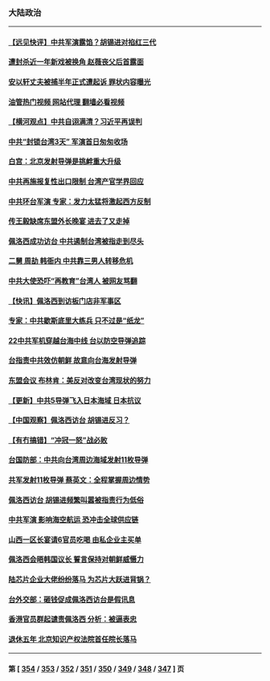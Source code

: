 ### 大陆政治
---
#### [【远见快评】中共军演露馅？胡锡进对掐红三代](../../pages/ncid277/n13795871.md?08050845) 
#### [遭封杀近一年新戏被换角 赵薇丧父后首露面](../../pages/ncid277/n13795818.md?08050845) 
#### [安以轩丈夫被捕半年正式遭起诉 罪状内容曝光](../../pages/ncid277/n13795771.md?08050845) 
#### [油管热门视频 网站代理 翻墙必看视频](http://209.222.30.114:81/youtube.html?08050845)
#### [【横河观点】中共自诩满清？习近平再误判](../../pages/ncid277/n13795866.md?08050845) 
#### [中共“封锁台湾3天” 军演首日匆匆收场](../../pages/ncid277/n13795824.md?08050845) 
#### [白宫：北京发射导弹是挑衅重大升级](../../pages/ncid277/n13795787.md?08050845) 
#### [中共再施报复性出口限制 台湾产官学界回应](../../pages/ncid277/n13795779.md?08050845) 
#### [中共环台军演 专家：发力太猛将激起西方反制](../../pages/ncid277/n13795658.md?08050845) 
#### [传王毅缺席东盟外长晚宴 进去了又走掉](../../pages/ncid277/n13795674.md?08050845) 
#### [佩洛西成功访台 中共遏制台湾被指走到尽头](../../pages/ncid277/n13795711.md?08050845) 
#### [二舅 周劼 韩衙内 中共靠三男人转移危机](../../pages/ncid277/n13795742.md?08050845) 
#### [中共大使恐吓“再教育”台湾人 被网友骂翻](../../pages/ncid277/n13795733.md?08050845) 
#### [【快讯】佩洛西到访板门店非军事区](../../pages/ncid277/n13795722.md?08050845) 
#### [专家：中共歇斯底里大练兵 只不过是“纸龙”](../../pages/ncid277/n13795695.md?08050845) 
#### [22中共军机穿越台海中线 台以防空导弹追踪](../../pages/ncid277/n13795675.md?08050845) 
#### [台指责中共效仿朝鲜 故意向台海发射导弹](../../pages/ncid277/n13795646.md?08050845) 
#### [东盟会议 布林肯：美反对改变台湾现状的努力](../../pages/ncid277/n13795470.md?08050845) 
#### [【更新】中共5导弹飞入日本海域 日本抗议](../../pages/ncid277/n13795616.md?08050845) 
#### [【中国观察】佩洛西访台 胡锡进反习？](../../pages/ncid277/n13795454.md?08050845) 
#### [【有冇搞错】“冲冠一怒”战必败](../../pages/ncid277/n13795285.md?08050845) 
#### [台国防部：中共向台湾周边海域发射11枚导弹](../../pages/ncid277/n13795371.md?08050845) 
#### [共军发射11枚导弹 蔡英文：全程掌握周边情势](../../pages/ncid277/n13795438.md?08050845) 
#### [佩洛西访台 胡锡进频繁叫嚣被指责行为低俗](../../pages/ncid277/n13795468.md?08050845) 
#### [中共军演 影响海空航运 恐冲击全球供应链](../../pages/ncid277/n13795437.md?08050845) 
#### [山西一区长宴请6官员吃喝 由私企业主买单](../../pages/ncid277/n13795339.md?08050845) 
#### [佩洛西会晤韩国议长 誓言保持对朝鲜威慑力](../../pages/ncid277/n13795357.md?08050845) 
#### [陆芯片企业大佬纷纷落马 为芯片大跃进背锅？](../../pages/ncid277/n13795230.md?08050845) 
#### [台外交部：砸钱促成佩洛西访台是假讯息](../../pages/ncid277/n13795314.md?08050845) 
#### [香港官员群起谴责佩洛西 分析：被逼表忠](../../pages/ncid277/n13795260.md?08050845) 
#### [退休五年 北京知识产权法院首任院长落马](../../pages/ncid277/n13795286.md?08050845) 

---
#### 第 [ [354](./354.md?08050845) / [353](./353.md?08050845) / [352](./352.md?08050845) / [351](./351.md?08050845) / [350](./350.md?08050845) / [349](./349.md?08050845) / [348](./348.md?08050845) / [347](./347.md?08050845) ] 页
